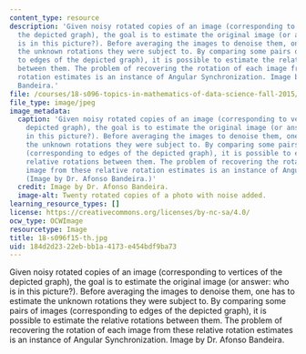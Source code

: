 ```yaml
---
content_type: resource
description: 'Given noisy rotated copies of an image (corresponding to vertices of
  the depicted graph), the goal is to estimate the original image (or answer: who
  is in this picture?). Before averaging the images to denoise them, one has to estimate
  the unknown rotations they were subject to. By comparing some pairs of images (corresponding
  to edges of the depicted graph), it is possible to estimate the relative rotations
  between them. The problem of recovering the rotation of each image from these relative
  rotation estimates is an instance of Angular Synchronization. Image by Dr. Afonso
  Bandeira.'
file: /courses/18-s096-topics-in-mathematics-of-data-science-fall-2015/184d2d2322ebbb1a4173e454bdf9ba73_18-s096f15-th.jpg
file_type: image/jpeg
image_metadata:
  caption: 'Given noisy rotated copies of an image (corresponding to vertices of the
    depicted graph), the goal is to estimate the original image (or answer: Who is
    in this picture?). Before averaging the images to denoise them, one has to estimate
    the unknown rotations they were subject to. By comparing some pairs of images
    (corresponding to edges of the depicted graph), it is possible to estimate the
    relative rotations between them. The problem of recovering the rotation of each
    image from these relative rotation estimates is an instance of Angular Synchronization.
    (Image by Dr. Afonso Bandeira.)'
  credit: Image by Dr. Afonso Bandeira.
  image-alt: Twenty rotated copies of a photo with noise added.
learning_resource_types: []
license: https://creativecommons.org/licenses/by-nc-sa/4.0/
ocw_type: OCWImage
resourcetype: Image
title: 18-s096f15-th.jpg
uid: 184d2d23-22eb-bb1a-4173-e454bdf9ba73
---
```

Given noisy rotated copies of an image (corresponding to vertices of the depicted graph), the goal is to estimate the original image (or answer: who is in this picture?). Before averaging the images to denoise them, one has to estimate the unknown rotations they were subject to. By comparing some pairs of images (corresponding to edges of the depicted graph), it is possible to estimate the relative rotations between them. The problem of recovering the rotation of each image from these relative rotation estimates is an instance of Angular Synchronization. Image by Dr. Afonso Bandeira.